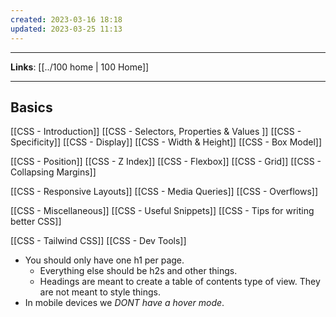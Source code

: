 ```yaml
---
created: 2023-03-16 18:18
updated: 2023-03-25 11:13
---
```

---
**Links**: [[../100 home | 100 Home]]

---
## Basics
[[CSS - Introduction]]
[[CSS - Selectors, Properties & Values ]]
[[CSS - Specificity]]
[[CSS - Display]]
[[CSS - Width & Height]]
[[CSS - Box Model]]

[[CSS - Position]]
[[CSS - Z Index]]
[[CSS - Flexbox]]
[[CSS - Grid]]
[[CSS - Collapsing Margins]]

[[CSS - Responsive Layouts]]
[[CSS - Media Queries]]
[[CSS - Overflows]]

[[CSS - Miscellaneous]]
[[CSS - Useful Snippets]]
[[CSS - Tips for writing better CSS]]

[[CSS - Tailwind CSS]]
[[CSS - Dev Tools]]

- You should only have one h1 per page.
	- Everything else should be h2s and other things.
	- Headings are meant to create a table of contents type of view. They are not meant to style things.
- In mobile devices we *DONT have a hover mode*.